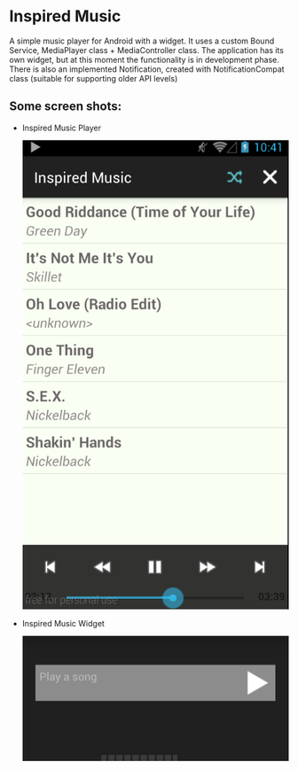 # Inspired Music

A simple music player for Android with a widget. It uses a custom Bound Service, MediaPlayer class + MediaController class. 
The application has its own widget, but at this moment the functionality is in development phase. 
There is also an implemented Notification, created with NotificationCompat class (suitable for supporting older API levels)

## Some screen shots:
* Inspired Music Player

  ![Inspired Music](https://github.com/Venny/InspiredMusic/blob/master/screenshot.png?raw=true)

* Inspired Music Widget

  ![Inspired Music Widget](https://github.com/Venny/InspiredMusic/blob/master/screenshot_widget.png?raw=true)



